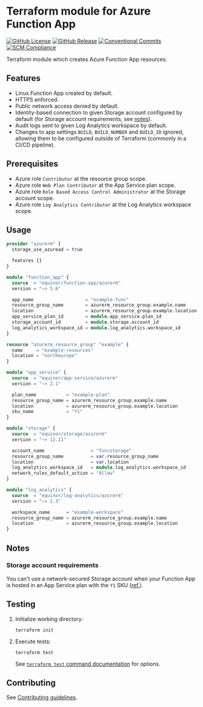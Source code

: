 # Terraform module for Azure Function App

[![GitHub License](https://img.shields.io/github/license/equinor/terraform-azurerm-function-app)](https://github.com/equinor/terraform-azurerm-function-app/blob/main/LICENSE)
[![GitHub Release](https://img.shields.io/github/v/release/equinor/terraform-azurerm-function-app)](https://github.com/equinor/terraform-azurerm-function-app/releases/latest)
[![Conventional Commits](https://img.shields.io/badge/Conventional%20Commits-1.0.0-%23FE5196?logo=conventionalcommits&logoColor=white)](https://conventionalcommits.org)
[![SCM Compliance](https://scm-compliance-api.radix.equinor.com/repos/equinor/terraform-azurerm-function-app/badge)](https://developer.equinor.com/governance/scm-policy/)

Terraform module which creates Azure Function App resources.

## Features

- Linux Function App created by default.
- HTTPS enforced.
- Public network access denied by default.
- Identity-based connection to given Storage account configured by default (for Storage account requirements, see [notes](#storage-account-requirements)).
- Audit logs sent to given Log Analytics workspace by default.
- Changes to app settings `BUILD`, `BUILD_NUMBER` and `BUILD_ID` ignored, allowing them to be configured outside of Terraform (commonly in a CI/CD pipeline).

## Prerequisites

- Azure role `Contributor` at the resource group scope.
- Azure role `Web Plan Contributor` at the App Service plan scope.
- Azure role `Role Based Access Control Administrator` at the Storage account scope.
- Azure role `Log Analytics Contributor` at the Log Analytics workspace scope.

## Usage

```terraform
provider "azurerm" {
  storage_use_azuread = true

  features {}
}

module "function_app" {
  source  = "equinor/function-app/azurerm"
  version = "~> 5.6"

  app_name                   = "example-func"
  resource_group_name        = azurerm_resource_group.example.name
  location                   = azurerm_resource_group.example.location
  app_service_plan_id        = module.app_service.plan_id
  storage_account_id         = module.storage.account_id
  log_analytics_workspace_id = module.log_analytics.workspace_id
}

resource "azurerm_resource_group" "example" {
  name     = "example-resources"
  location = "northeurope"
}

module "app_service" {
  source  = "equinor/app-service/azurerm"
  version = "~> 2.1"

  plan_name           = "example-plan"
  resource_group_name = azurerm_resource_group.example.name
  location            = azurerm_resource_group.example.location
  sku_name            = "Y1"
}

module "storage" {
  source  = "equinor/storage/azurerm"
  version = "~> 12.11"

  account_name                 = "funcstorage"
  resource_group_name          = var.resource_group_name
  location                     = var.location
  log_analytics_workspace_id   = module.log_analytics.workspace_id
  network_rules_default_action = "Allow"
}

module "log_analytics" {
  source  = "equinor/log-analytics/azurerm"
  version = "~> 2.3"

  workspace_name      = "example-workspace"
  resource_group_name = azurerm_resource_group.example.name
  location            = azurerm_resource_group.example.location
}
```

## Notes

### Storage account requirements

You can't use a network-secured Storage account when your Function App is hosted in an App Service plan with the `Y1` SKU ([ref.](https://learn.microsoft.com/en-us/azure/azure-functions/storage-considerations?tabs=azure-cli#storage-account-requirements)).

## Testing

1. Initialize working directory:

    ```console
    terraform init
    ```

1. Execute tests:

    ```console
    terraform test
    ```

    See [`terraform test` command documentation](https://developer.hashicorp.com/terraform/cli/commands/test) for options.

## Contributing

See [Contributing guidelines](https://github.com/equinor/terraform-baseline/blob/main/CONTRIBUTING.md).
